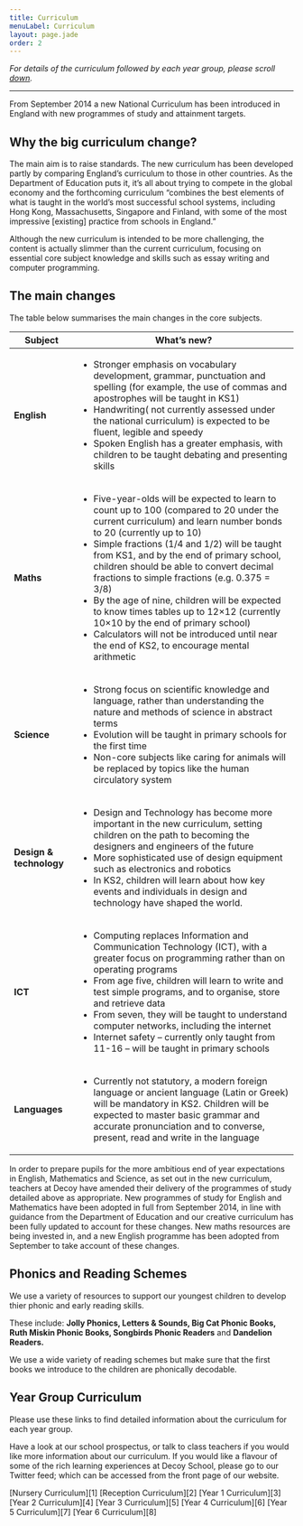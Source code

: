 ```yaml
---
title: Curriculum
menuLabel: Curriculum
layout: page.jade
order: 2
---
```


*For details of the curriculum followed by each year group, please scroll [down](#down).*
___
From September 2014 a new National Curriculum has been introduced in England with new programmes of study and attainment targets.

## Why the big curriculum change?

The main aim is to raise standards. The new curriculum has been developed partly by comparing England’s curriculum to those in other countries. As the Department of Education puts it, it’s all about trying to compete in the global economy and the forthcoming curriculum “combines the best elements of what is taught in the world’s most successful school systems, including Hong Kong, Massachusetts, Singapore and Finland, with some of the most impressive [existing] practice from schools in England.”

Although the new curriculum is intended to be more challenging, the content is actually slimmer than the current curriculum, focusing on essential core subject knowledge and skills such as essay writing and computer programming.

## The main changes

The table below summarises the main changes in the core subjects.

| **Subject** |	**What’s new?** |
|-------------|-----------------|
| **English** | <ul><li>Stronger emphasis on vocabulary development, grammar, punctuation and spelling (for example, the use of commas and apostrophes will be taught in KS1)</li><li>Handwriting( not currently assessed under the national curriculum) is expected to be fluent, legible and speedy</li><li>Spoken English has a greater emphasis, with children to be taught debating and presenting skills</li></ul>|
| **Maths**	|<ul><li>Five-year-olds will be expected to learn to count up to 100 (compared to 20 under the current curriculum) and learn number bonds to 20 (currently up to 10)</li><li>Simple fractions (1/4 and 1/2) will be taught from KS1, and by the end of primary school, children should be able to convert decimal fractions to simple fractions (e.g. 0.375 = 3/8)</li><li>By the age of nine, children will be expected to know times tables up to 12×12 (currently 10×10 by the end of primary school)</li><li>Calculators will not be introduced until near the end of KS2, to encourage mental arithmetic</li></ul>|
| **Science** |<ul><li>Strong focus on scientific knowledge and language, rather than understanding the nature and methods of science in abstract terms</li><li>Evolution will be taught in primary schools for the first time</li><li>Non-core subjects like caring for animals will be replaced by topics like the human circulatory system</li></ul>|
| **Design & technology** |<ul><li>Design and Technology has become more important in the new curriculum, setting children on the path to becoming the designers and engineers of the future</li><li>More sophisticated use of design equipment such as electronics and robotics</li><li>In KS2, children will learn about how key events and individuals in design and technology have shaped the world.</li></ul>|
| **ICT** |<ul><li>Computing replaces Information and Communication Technology (ICT), with a greater focus on programming rather than on operating programs</li><li>From age five, children will learn to write and test simple programs, and to organise, store and retrieve data</li><li>From seven, they will be taught to understand computer networks, including the internet</li><li>Internet safety – currently only taught from 11-16 – will be taught in primary schools</li></ul>|
| **Languages**	|<ul><li>Currently not statutory, a modern foreign language or ancient language (Latin or Greek) will be mandatory in KS2. Children will be expected to master basic grammar and accurate pronunciation and to converse, present, read and write in the language</li></ul>|

In order to prepare pupils for the more ambitious end of year expectations in English, Mathematics and Science, as set out in the new curriculum, teachers at Decoy have amended their delivery of the programmes of study detailed above as appropriate. New programmes of study for English and Mathematics have been adopted in full from September 2014, in line with guidance from the Department of Education and our creative curriculum has been fully updated to account for these changes. New maths resources are being invested in, and a new English programme has been adopted from September to take account of these changes.

## Phonics and Reading Schemes

We use a variety of resources to support our youngest children to develop thier phonic and early reading skills.

These include:
**Jolly Phonics, Letters & Sounds, Big Cat Phonic Books, Ruth Miskin Phonic Books, Songbirds Phonic Readers** and **Dandelion Readers.**

We use a wide variety of reading schemes but make sure that the first books we introduce to the children are phonically decodable.


## <a name="down"></a>Year Group Curriculum
Please use these links to find detailed information about the curriculum for each year group.

Have a look at our school prospectus, or talk to class teachers if you would like more information about our curriculum. 
If you would like a flavour of some of the rich learning experiences at Decoy School, please go to our Twitter feed; which can be accessed from the front page of our website.

<div class="cf infoButtons">
	[Nursery Curriculum][1]
	[Reception Curriculum][2]
	[Year 1 Curriculum][3]
	[Year 2 Curriculum][4]
	[Year 3 Curriculum][5]
	[Year 4 Curriculum][6]
	[Year 5 Curriculum][7]
	[Year 6 Curriculum][8]
</div>

[1]: https://drive.google.com/open?id=0B76W__U5CTntazB2SDNKYnlldHM
[2]: https://drive.google.com/open?id=0B76W__U5CTntd25PZjBiTGpCcTA
[3]: https://drive.google.com/file/d/0B76W__U5CTntVmMxUHNIcUlBSG8/view?usp=sharing
[4]: https://drive.google.com/file/d/0B76W__U5CTntZ1ZpRktrNFpubVE/view?usp=sharing
[5]: https://drive.google.com/file/d/0B76W__U5CTntYUJGSmhXcUtic28/view?usp=sharing
[6]: https://drive.google.com/file/d/0B76W__U5CTntWHI2cERnOV9VUkE/view?usp=sharing
[7]: https://drive.google.com/file/d/0B76W__U5CTntRkMtX3RyZDRjSlk/view?usp=sharing
[8]: https://drive.google.com/file/d/0B76W__U5CTntcnBSVzd6ZV9VWE0/view?usp=sharing

